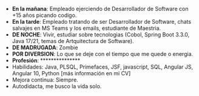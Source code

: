  - **En la mañana**: Empleado ejerciendo de Desarrollador de Software con +15 años picando codigo.
 - **En la tarde**: Empleado tratando de ser Desarrollador de Software, chats salvajes en MS Teams y los emails, estudiante de Maestria.
 - **DE NOCHE**: Vivir, estudiar sobre tecnologias (Cobol, Spring Boot 3.3.0, Java 17/21, temas de Artquitectura de Software).
 - **DE MADRUGADA**: Zombie
 - **POR DIVERSION**: Lo que se deje con el tiempo que me quede o energia.
 - **Profesión**: ***************   
 - Habilidades: Java, PLSQL, Primefaces, JSF, javascript, SQL, Angular JS, Angular 10, Python [más información en mi CV]
 - Mejora continua: Siempre.
 - Autodidacta, me busco la vida solo.
